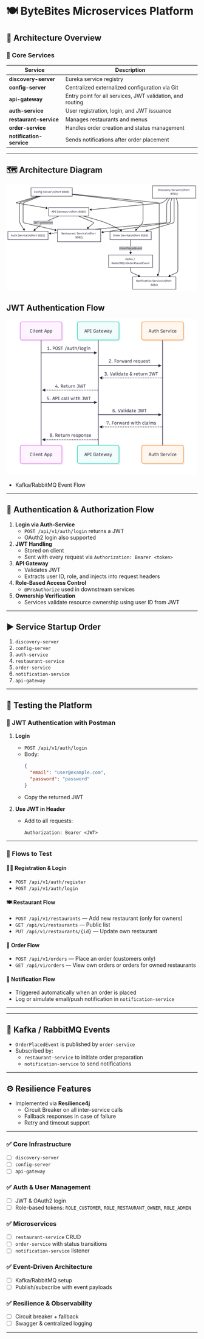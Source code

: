 # 🍽️ ByteBites Microservices Platform



## 🧱 Architecture Overview

### 🔗 Core Services

| Service | Description |
| ------- | ----------- |
| **discovery-server** | Eureka service registry |
| **config-server** | Centralized externalized configuration via Git |
| **api-gateway** | Entry point for all services, JWT validation, and routing |
| **auth-service** | User registration, login, and JWT issuance |
| **restaurant-service** | Manages restaurants and menus |
| **order-service** | Handles order creation and status management |
| **notification-service** | Sends notifications after order placement |

---

## 🗺️ Architecture Diagram

![Architecture Diagram](component.png)

## JWT Authentication Flow
  ![Architecture Diagram](jwtflow.png)

- Kafka/RabbitMQ Event Flow

---

## 🔐 Authentication & Authorization Flow

1. **Login via Auth-Service**
   - `POST /api/v1/auth/login` returns a JWT
   - OAuth2 login also supported
2. **JWT Handling**
   - Stored on client
   - Sent with every request via `Authorization: Bearer <token>`
3. **API Gateway**
   - Validates JWT
   - Extracts user ID, role, and injects into request headers
4. **Role-Based Access Control**
   - `@PreAuthorize` used in downstream services
5. **Ownership Verification**
   - Services validate resource ownership using user ID from JWT

---

## ▶️ Service Startup Order

1. `discovery-server`
2. `config-server`
3. `auth-service`
4. `restaurant-service`
5. `order-service`
6. `notification-service`
7. `api-gateway`

---

## 🧪 Testing the Platform

### 🔑 JWT Authentication with Postman

1. **Login**
   - `POST /api/v1/auth/login`
   - Body:
     ```json
     {
       "email": "user@example.com",
       "password": "password"
     }
     ```
   - Copy the returned JWT

2. **Use JWT in Header**
   - Add to all requests:
     ```
     Authorization: Bearer <JWT>
     ```

---

### 🔄 Flows to Test

#### 🧍‍♂️ Registration & Login

- `POST /api/v1/auth/register`
- `POST /api/v1/auth/login`

#### 🍽️ Restaurant Flow

- `POST /api/v1/restaurants` — Add new restaurant (only for owners)
- `GET /api/v1/restaurants` — Public list
- `PUT /api/v1/restaurants/{id}` — Update own restaurant

#### 🛒 Order Flow

- `POST /api/v1/orders` — Place an order (customers only)
- `GET /api/v1/orders` — View own orders or orders for owned restaurants

#### 📩 Notification Flow

- Triggered automatically when an order is placed
- Log or simulate email/push notification in `notification-service`

---


---

## 📡 Kafka / RabbitMQ Events

- `OrderPlacedEvent` is published by `order-service`
- Subscribed by:
  - `restaurant-service` to initiate order preparation
  - `notification-service` to send notifications

---

## ⚙️ Resilience Features

- Implemented via **Resilience4j**
  - Circuit Breaker on all inter-service calls
  - Fallback responses in case of failure
  - Retry and timeout support

---



### ✅ Core Infrastructure
- [ ] `discovery-server`
- [ ] `config-server`
- [ ] `api-gateway`

### ✅ Auth & User Management
- [ ] JWT & OAuth2 login
- [ ] Role-based tokens: `ROLE_CUSTOMER`, `ROLE_RESTAURANT_OWNER`, `ROLE_ADMIN`

### ✅ Microservices
- [ ] `restaurant-service` CRUD
- [ ] `order-service` with status transitions
- [ ] `notification-service` listener

### ✅ Event-Driven Architecture
- [ ] Kafka/RabbitMQ setup
- [ ] Publish/subscribe with event payloads

### ✅ Resilience & Observability
- [ ] Circuit breaker + fallback
- [ ] Swagger & centralized logging

---



